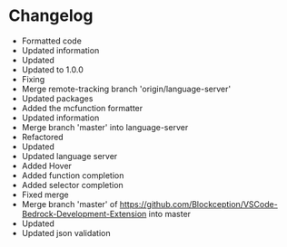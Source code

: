 # Changelog 
- Formatted code
- Updated information
- Updated
- Updated to 1.0.0
- Fixing
- Merge remote-tracking branch 'origin/language-server'
- Updated packages
- Added the mcfunction formatter
- Updated information
- Merge branch 'master' into language-server
- Refactored
- Updated
- Updated language server
- Added Hover
- Added function completion
- Added selector completion
- Fixed merge
- Merge branch 'master' of https://github.com/Blockception/VSCode-Bedrock-Development-Extension into master
- Updated
- Updated json validation